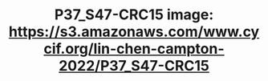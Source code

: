 ---
title: "P37_S47-CRC15
image: https://s3.amazonaws.com/www.cycif.org/lin-chen-campton-2022/P37_S47-CRC15"
layout: osd-exhibit
paper: config-orion-crc
figure: P37_S47-CRC15
---